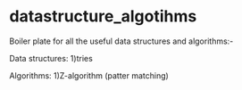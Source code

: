 # datastructure_algotihms
Boiler plate for all the useful data structures and algorithms:-

Data structures:
1)tries 


Algorithms:
1)Z-algorithm (patter matching)

